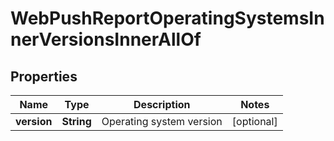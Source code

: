 

# WebPushReportOperatingSystemsInnerVersionsInnerAllOf


## Properties

| Name | Type | Description | Notes |
|------------ | ------------- | ------------- | -------------|
|**version** | **String** | Operating system version |  [optional] |



